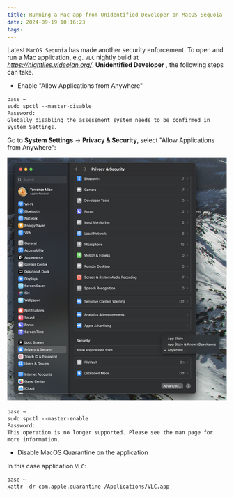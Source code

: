 ```yaml
---
title: Running a Mac app from Unidentified Developer on MacOS Sequoia
date: 2024-09-19 10:16:23
tags:
---
```


Latest `MacOS Sequoia` has made another security enforcement. To open and run a Mac application, e.g. `VLC` nightly build at _https://nightlies.videolan.org/_, **Unidentified Developer** , the following steps can take.

- Enable "Allow Applications from Anywhere"

```
base ~
sudo spctl --master-disable
Password:
Globally disabling the assessment system needs to be confirmed in System Settings.
```

Go to **System Settings** -> **Privacy & Security**, select "Allow Applications from Anywhere":

![MacOS - Allow Applications from Anywhere](/img/MacOS%20-%20Allow%20Applications%20from%20Anywhere.png "MacOS - Allow Applications from Anywhere")

```
base ~
sudo spctl --master-enable
Password:
This operation is no longer supported. Please see the man page for more information.
```

- Disable MacOS Quarantine on the application

In this case application `VLC`:

```
base ~
xattr -dr com.apple.quarantine /Applications/VLC.app
```
